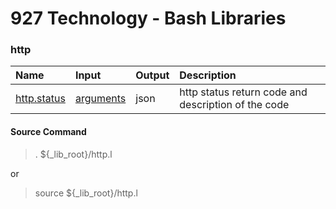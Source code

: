 # **927 Technology - Bash Libraries**

### http

|Name|Input|Output|Description|
|:---|:-|:-|:-------------|
|[http.status](./status.f)|[arguments](./documentation/http.status.md)|json|http status return code and description of the code|

#### Source Command
> . ${_lib_root}/http.l

or

> source ${_lib_root}/http.l